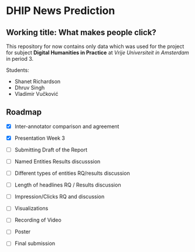 # DHIP News Prediction

## Working title: What makes people click?

This repository for now contains only data which was used for the project for subject **Digital Humanities in Practice** at *Vrije Universiteit in Amsterdam* in period 3.

Students: 
- Shanet Richardson
- Dhruv Singh
- Vladimir Vučković

## Roadmap

- [x] Inter-annotator comparison and agreement
- [x] Presentation Week 3
- [ ] Submitting Draft of the Report
- [ ] Named Entities Results discusssion
- [ ] Different types of entities RQ/results discussion
- [ ] Length of headlines RQ / Results discussion
- [ ] Impression/Clicks RQ and discussion
- [ ] Visualizations
- [ ] Recording of Video
- [ ] Poster
- [ ] Final submission




